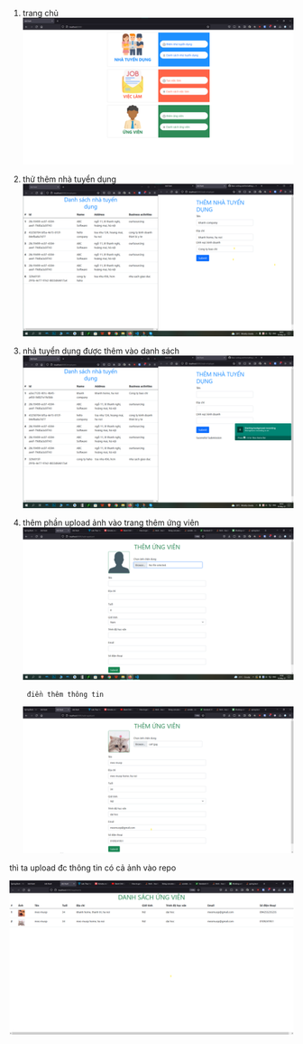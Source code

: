 1.  trang chủ
    ![localhost:8080](screenshot/trangchu.png)

2.  thử thêm nhà tuyển dụng
    ![thử thêm nhà tuyển dụng](screenshot/themtuyendung.png)

3.  nhả tuyển dụng được thêm vào danh sách
    ![nhả tuyển dụng được thêm vào danh sách](screenshot/danhsachtuyendung.png)

4.  thêm phần upload ảnh vào trang thêm ứng viên
    ![](screenshot/uploadfile.png)

         điền thêm thông tin

    ![](screenshot/uploadfile-fill.png)

thì ta upload đc thông tin có cả ảnh vào repo

![](screenshot/listuploadfile.png)

